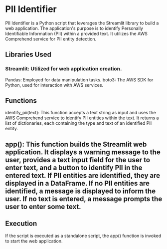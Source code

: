 # PII Identifier
PII Identifier is a Python script that leverages the Streamlit library to build a web application. The application's purpose is to identify Personally Identifiable Information (PII) within a provided text. It utilizes the AWS Comprehend service for PII entity detection.

## Libraries Used
### Streamlit: Utilized for web application creation.
Pandas: Employed for data manipulation tasks.
boto3: The AWS SDK for Python, used for interaction with AWS services.

## Functions
identify_pii(text): This function accepts a text string as input and uses the AWS Comprehend service to identify PII entities within the text. It returns a list of dictionaries, each containing the type and text of an identified PII entity.

## app(): This function builds the Streamlit web application. It displays a warning message to the user, provides a text input field for the user to enter text, and a button to identify PII in the entered text. If PII entities are identified, they are displayed in a DataFrame. If no PII entities are identified, a message is displayed to inform the user. If no text is entered, a message prompts the user to enter some text.

## Execution
If the script is executed as a standalone script, the app() function is invoked to start the web application.

